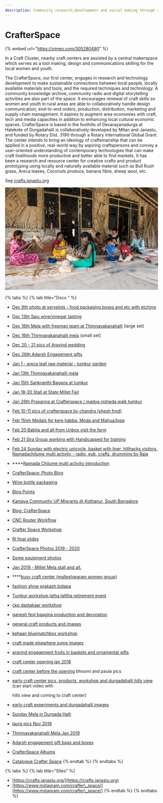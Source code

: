 ```yaml
---
description: Community research,development and social making through crafts.
---
```


# CrafterSpace

{% embed url="https://vimeo.com/305280490" %}

In a Craft Cluster, nearby craft centers are assisted by a central makerspace which serves as a tool making, design and communications skilling for the local women and youth.&#x20;

The CrafterSpace, our first center, engages in research and technology development to make sustainable connections between local people, locally available materials and tools, and the required techniques and technology. A community knowledge archive, community radio and digital storytelling activities are also part of the space. It encourages renewal of craft skills so women and youth in rural areas are able to collaboratively handle design communication, end-to-end orders, production, distribution, marketing and supply chain management. It aspires to augment area economies with craft, tech and media capacities in addition to enhancing local cultural economic spaces. CrafterSpace is based in the foothills of Devarayanadurga at Halekote of Durgadahalli is collaboratively developed by Mitan and Janastu, and funded by Rotary Dist. 3190 through a Rotary International Global Grant. The center intends to bring an ideology of craftsmanship that can be applied in a positive, real-world way by aspiring craftspersons and convey a user-oriented understanding of contemporary technologies that can make craft livelihoods more productive and better able to find markets. It has been a research and resource center for creative crafts and product prototyping using locally and naturally available material such as Bull Rush grass, Areca leaves, Coconuts produce, banana fibre, sheep wool, etc.

&#x20;Se[e](http://crafts.janastu.org) [crafts.janastu.o](http://crafts.janastu.org)rg

![](../.gitbook/assets/img-20190718-wa0005.jpg)

{% tabs %}
{% tab title="Docs " %}
* [Dec 9th photo at servelots - food packaging boxes and etc with etching](https://photos.app.goo.gl/dWQG15NHFppzUy3y9)
* [Dec 13th Saju wine/vinegar tasting](https://photos.app.goo.gl/KuRhkxZvov9Ucjs47)
* [Dec 16th Mela with freeman team at Thimnayakanahalli](https://photos.app.goo.gl/KuRhkxZvov9Ucjs47) (large set)
* [Dec 16th Thimnayakanahalli mela](https://photos.app.goo.gl/b3M1LFtcYXrpqkie6) (small set)
* [Dec 20 - 21 pics of Aravind wedding](https://photos.app.goo.gl/5DGctSteNncgpygSA)
* [Dec 26th Adarsh Engagement gifts](https://photos.app.goo.gl/TLg5hTFwtVG3ezGx5)
* [Jan 1 - areca leaf raw material - tumkur garden](https://photos.app.goo.gl/oP8dvU2wHGPGaMhCA)
* [Jan 13th Thimnayakanahalli mela](https://photos.app.goo.gl/oWmdWdzTv4HEnxoi9)
* [Jan 15th Sankranthi Bagana at tumkur](https://photos.app.goo.gl/ztd1Zu8pzQqsnsLYA)
* [Jan 18-20 Stall at State Millet Fair](https://photos.app.goo.gl/DvFQZsfNn7uvKfq27)
* [Jan 26th Prasanna at Crafterspace / madya nisheda walk tumkur](https://photos.app.goo.gl/6smwyGfBXPFAX3Z39)
* [Feb 10-11 pics of crafterspace by chandra (shesh frnd)](https://photos.app.goo.gl/YS3D8Fc9AehSnJtQ6)
* [Feb 15ish Medals for kere habba. Moda and Mahua/Ippe](https://photos.app.goo.gl/YHrRRhWx3CoH6sGA9)
* [Feb 20 Babita and all from Unbox visit the farm](https://photos.app.goo.gl/18WSqJaDD8euESk19)
* [Feb 21 Sira Group working with Handicapped for training](https://photos.app.goo.gl/7jKbPphgg2gmPVot9)
* [Feb 24 Sunday with electric unicycle, basket with liner, hillhacks visitors, Namadachilume multi activity - radio, eub, crafts, drumming by Raja](https://photos.app.goo.gl/GPtrZSGUkSQhLSpY8)
* ****[Namada Chilume multi activity introduction](https://photos.app.goo.gl/KfFrGBEsasnmjJ6y6)
* [CrafterSpace: Photo Blog](https://hackmd.io/zKShHbI3Ry2XiuMF5NhRtg)
* [Wine bottle packaging](https://hackmd.io/wDfq5J\_\_RJqWrvKxeRnQHA)
* [Blog Points](https://hackmd.io/05wGsCQ3SqOu50Y0l\_jSQA)
* [Kaniaya Community UP Migrants @ Kothanur, South Bangalore](https://hackmd.io/xk6BXVcuTu6ssT7v4gt3TQ)
* [Blog: CrafterSpace](https://docs.google.com/document/d/15K8Go5P5yJEepcB2v-hUF4XY9NMP1CfWg1O68K6JvFg/edit?usp=sharing)
* [CNC Router Workflow](https://docs.google.com/document/d/1v7fa8nLCEcK52QwS2Ahp8hUXZrMQN7wDbdqph3-pepw/edit)
* [Crafter Space Workshop](https://docs.google.com/document/d/1\_1ChMDQPOnc\_vfL0WgJ0OLd5zdeH\_m4vvPHMxhVYQ08/edit)
* [RI final slides](https://docs.google.com/presentation/d/1FSS3xBE8DUWxUYHFMnDgcyiDXVtrDCCDEQlxo9Lin9k/edit#slide=id.p)
* [CrafterSpace Photos 2019 - 2020](https://photos.app.goo.gl/rxMGJJvqAypQnrzX8)
* [Some equipment photos](https://photos.app.goo.gl/G2BnCtMAaCSVoXQq6)
* [Jan 2019 - Millet Mela stall and all.](https://photos.app.goo.gl/J7zDRyDg16jNADSr5)
* ****[busy craft center (malleshwaram women group)](https://photos.app.goo.gl/NzCW9Z3mKv5wHAB97)
* [fashion show prakash bidapa](https://photos.app.goo.gl/bJXz5qz8jvsq8iZL6)
* [Tumkur workshop latha lalitha retirement event](https://photos.app.goo.gl/SW73oTr9CEUVR4Lf9)
* [ckp dastakaar workshop](https://photos.app.goo.gl/cnitzezC5q6yrffW7)
* [ganesh fest baagina production and decoration](https://photos.app.goo.gl/2GL2fGt38NMm69aVA)
* [general craft products and images](https://photos.app.goo.gl/EjoLxbFRrtpQ5F3o7)
* [kehaan bluematchbox workshop](https://photos.app.goo.gl/1uKtSpq46QDhAGri8)
* [craft made elsewhere some images](https://photos.app.goo.gl/dVuReYe93QSgvdETA)
* [aravind engagement fruits in baskets and ornamental gifts](https://photos.app.goo.gl/5ZF9nCRT3k7G49RH7)
* [craft center opening jan 2018](https://photos.app.goo.gl/qjRYAz5mzbea5qReA)
* [craft center before the opening](https://photos.app.goo.gl/Qu2xQVkXCAvRw1Hf9) bhoomi and paula pics
*   [early craft center pics, products, workshop and durgadahalli hills view](https://photos.app.goo.gl/hUaxXS595Tu1cmpZ8) (can start video with

    hills view and coming to craft center)
* [early craft experiments and durgadahalli images](https://photos.app.goo.gl/PQQWv5XLZxrdmPtu6)
* [Sunday Mela in Durgada Halli](https://photos.app.goo.gl/sSENA684A8JLK6Ep8)
* [laura pics Nov 2018](https://drive.google.com/drive/u/3/folders/14pXeQlZNcuht4uHisNqpyHew9Ztk4II8)
* [Thimnayakanahalli Mela Jan 2019](https://photos.app.goo.gl/LoRd2JiBhjntmCMm8)
* [Adarsh engagement gift bags and boxes](https://photos.app.goo.gl/reZUftJb5hCJg7H6A)
* [CrafterSpace Albums](https://docs.google.com/document/d/1CO8\_RI\_vP7GSG-Qcmxdu7KGWvfON6afbt3qhWqaUu4Y/edit#heading=h.xlwvgvz1p7ok)
* [Catalogue Crafter Space](https://drive.google.com/drive/folders/10sOCdPijqspZ9zDAwUZ2\_A3cinZPFfHo?usp=sharing)
{% endtab %}
{% endtabs %}

{% tabs %}
{% tab title="Sites" %}
* [https://crafts.janastu.org/](https://crafts.janastu.org)
* [https://www.instagram.com/crafter\_space/](https://www.instagram.com/crafter\_space/)
{% endtab %}
{% endtabs %}
